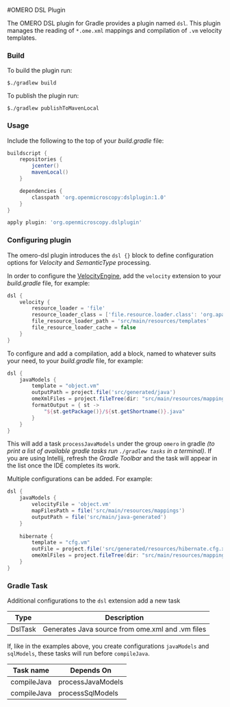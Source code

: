 #OMERO DSL Plugin

The OMERO DSL plugin for Gradle provides a plugin named `dsl`.
This plugin manages the reading of `*.ome.xml` mappings and compilation of `.vm` velocity templates.

### Build

To build the plugin run:
```shell
$./gradlew build
```

To publish the plugin run:
```shell
$./gradlew publishToMavenLocal
```

### Usage

Include the following to the top of your _build.gradle_ file:

```gradle
buildscript {
    repositories {
        jcenter()
        mavenLocal()
    }

    dependencies {
        classpath 'org.openmicroscopy:dslplugin:1.0'
    }
} 

apply plugin: 'org.openmicroscopy.dslplugin'
```

### Configuring plugin

The omero-dsl plugin introduces the `dsl {}` block to define configuration options for
_Velocity_ and _SemanticType_ processing.  

In order to configure the [VelocityEngine](http://velocity.apache.org), add the `velocity` 
extension to your _build.gradle_ file, for example:

```gradle
dsl {
    velocity {
        resource_loader = 'file'
        resource_loader_class = ['file.resource.loader.class': 'org.apache.velocity.runtime.resource.loader.FileResourceLoader']
        file_resource_loader_path = 'src/main/resources/templates'
        file_resource_loader_cache = false
    }
}
```

To configure and add a compilation, add a block, named to whatever suits your need, to your _build.gradle_ file, 
for example:

```gradle
dsl {
    javaModels {
        template = "object.vm"
        outputPath = project.file('src/generated/java')
        omeXmlFiles = project.fileTree(dir: "src/main/resources/mappings", include: '**/*.ome.xml')
        formatOutput = { st ->
            "${st.getPackage()}/${st.getShortname()}.java"
        }
    }
}
```
This will add a task `processJavaModels` under the group `omero` in gradle _(to print a list of available gradle
tasks run `./gradlew tasks` in a terminal)_. If you are using Intellij, refresh the _Gradle Toolbar_ and the
task will appear in the list once the IDE completes its work.

Multiple configurations can be added. For example:

```gradle
dsl {
    javaModels {
        velocityFile = 'object.vm'
        mapFilesPath = file('src/main/resources/mappings')
        outputPath = file('src/main/java-generated')
    }
    
    hibernate {
        template = "cfg.vm"
        outFile = project.file('src/generated/resources/hibernate.cfg.xml')
        omeXmlFiles = project.fileTree(dir: "src/main/resources/mappings", include: '**/*.ome.xml')
    }
}
```

### Gradle Task

Additional configurations to the `dsl` extension add a new task 

| Type      | Description                                       |
| --------- | ------------------------------------------------- |
| DslTask   | Generates Java source from ome.xml and .vm files  |

If, like in the examples above, you create configurations `javaModels` and `sqlModels`, these tasks will run
before `compileJava`.

| Task name   | Depends On        |
| ----------- | ----------------- |
| compileJava | processJavaModels |
| compileJava | processSqlModels  |
